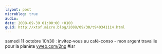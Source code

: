 ```yaml
---
layout: post
microblog: true
audio: 
date: 2008-09-30 01:00:00 +0100
guid: http://xtof.micro.blog/2008/09/30/t940341114.html
---
```

samedi 11 octobre 10h30 : invitez-vous au café-conso - mon argent travaille pour la planète [yweb.com/2ng](http://yweb.com/2ng) #isr
